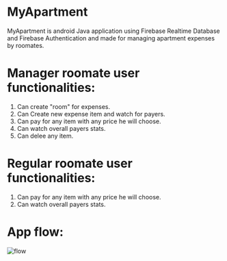 # MyApartment
MyApartment is android Java application using Firebase Realtime Database and Firebase Authentication and made for managing apartment expenses by roomates.

# Manager roomate user functionalities:
1. Can create "room" for expenses.
2. Can Create new expense item and watch for payers.
3. Can pay for any item with any price he will choose.
4. Can watch overall payers stats.
5. Can delee any item.

# Regular roomate user functionalities:
1. Can pay for any item with any price he will choose.
2. Can watch overall payers stats.

# App flow:
![flow](https://media.giphy.com/media/0CEYkRlYzFSlGGnIiE/giphy.gif)
